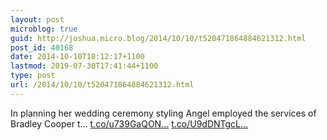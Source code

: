 ```yaml
---
layout: post
microblog: true
guid: http://joshua.micro.blog/2014/10/10/t520471864884621312.html
post_id: 40168
date: 2014-10-10T18:12:17+1100
lastmod: 2019-07-30T17:41:44+1100
type: post
url: /2014/10/10/t520471864884621312.html
---
```

In planning her wedding ceremony styling Angel employed the services of Bradley Cooper t... [t.co/u739GaQON...](http://t.co/u739GaQONK) [t.co/U9dDNTgcL...](http://t.co/U9dDNTgcLG)
